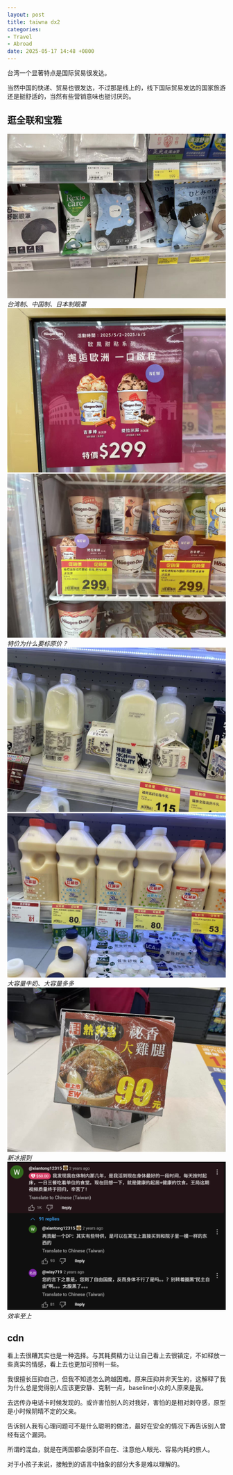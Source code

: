```yaml
---
layout: post
title: taiwna dx2
categories:
- Travel
- Abroad
date: 2025-05-17 14:48 +0800
---
```

台湾一个显著特点是国际贸易很发达。

当然中国的快递、贸易也很发达，不过那是线上的，线下国际贸易发达的国家旅游还是挺舒适的，当然有些营销意味也挺讨厌的。

## 逛全联和宝雅

![alt text](/assets/2025-05/5ec0df7b295c96539f25626ff5ab4c7.jpg)_台湾制、中国制、日本制眼罩_
![alt text](/assets/2025-05/bb12eb81f5bba7911c0fdb1e38bb6a9.jpg)
![alt text](/assets/2025-05/c5c94d93919e3aa0553c44cc26206fd.jpg)_特价为什么要标原价？_
![alt text](/assets/2025-05/3e045b97dbc759b4b140d3ef0c53ebe.jpg)
![alt text](/assets/2025-05/6c318c736f3e503ea7dee8c94f683a6.jpg)_大容量牛奶、大容量多多_
![alt text](/assets/2025-05/c4347c5bd5121bfe39276de55081b3c.jpg)_新冰报到_
![alt text](/assets/2025-05/image.png)_效率至上_

## cdn

看上去很糟其实也是一种选择。与其耗费精力让让自己看上去很镇定，不如释放一些真实的情感，看上去也更加可预判一些。

我很擅长压抑自己，但我不知道怎么跨越困难。原来压抑并非天生的，这解释了我为什么总是觉得别人应该更安静、克制一点，baseline小众的人原来是我。

去远传办电话卡时候发现的。或许害怕别人的对我好，害怕的是相对剥夺感，原型是小时候阴晴不定的父亲。

告诉别人我有心理问题可不是什么聪明的做法，最好在安全的情况下再告诉别人曾经有这个漏洞。

所谓的混血，就是在两国都会感到不自在、注意他人眼光、容易内耗的旅人。

对于小孩子来说，接触到的语言中抽象的部分大多是难以理解的。